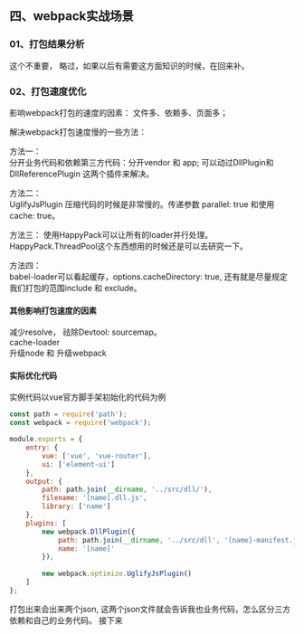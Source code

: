 ## <div id="class4">四、webpack实战场景</div>

### <div id="class4-item01">01、打包结果分析</div>
这个不重要， 略过，如果以后有需要这方面知识的时候，在回来补。


### <div id="class4-item02">02、打包速度优化</div>
影响webpack打包的速度的因素： 文件多、依赖多、页面多；                 

解决webpack打包速度慢的一些方法：                

方法一：                
分开业务代码和依赖第三方代码：分开vendor 和 app; 可以动过DllPlugin和DllReferencePlugin 这两个插件来解决。

方法二：                    
UglifyJsPlugin 压缩代码的时候是非常慢的。传递参数 parallel: true  和使用cache: true。                    

方法三：
使用HappyPack可以让所有的loader并行处理。 HappyPack.ThreadPool这个东西想用的时候还是可以去研究一下。                

方法四：                
babel-loader可以看起缓存，options.cacheDirectory: true, 还有就是尽量规定我们打包的范围include 和 exclude。

#### 其他影响打包速度的因素
减少resolve， 祛除Devtool: sourcemap。                    
cache-loader                    
升级node 和 升级webpack                      

#### 实际优化代码                         
实例代码以vue官方脚手架初始化的代码为例               
```javascript
const path = require('path');
const webpack = require('webpack');

module.exports = {
    entry: {
        vue: ['vue', 'vue-router'],
        ui: ['element-ui']
    },
    output: {
        path: path.join(__dirname, '../src/dll/'),
        filename: '[name].dll.js',
        library: ['name']
    },
    plugins: [
        new webpack.DllPlugin({
            path: path.join(__dirname, '../src/dll', '[name]-manifest.js'),
            name: '[name]'
        }),
        
        new webpack.optimize.UglifyJsPlugin()
    ]
};
```
打包出来会出来两个json, 这两个json文件就会告诉我也业务代码，怎么区分三方依赖和自己的业务代码。
接下来